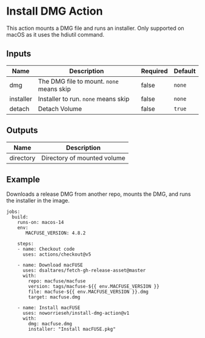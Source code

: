 # Install DMG Action

This action mounts a DMG file and runs an installer. Only supported on macOS as it uses the hdiutil command.

## Inputs

| Name      | Description                              | Required | Default |
| --------- | ---------------------------------------- | -------- | ------- |
| dmg       | The DMG file to mount. `none` means skip | false    | `none`  |
| installer | Installer to run. `none` means skip      | false    | `none`  |
| detach    | Detach Volume                            | false    | `true`  |

## Outputs

| Name      | Description                 |
| --------- | --------------------------- |
| directory | Directory of mounted volume |

## Example

Downloads a release DMG from another repo, mounts the DMG, and runs the installer in the image.

```
jobs:
  build:
    runs-on: macos-14
    env:
       MACFUSE_VERSION: 4.8.2

    steps:
    - name: Checkout code
      uses: actions/checkout@v5

    - name: Download macFUSE
      uses: dsaltares/fetch-gh-release-asset@master
      with:
        repo: macfuse/macfuse
        version: tags/macfuse-${{ env.MACFUSE_VERSION }}
        file: macfuse-${{ env.MACFUSE_VERSION }}.dmg
        target: macfuse.dmg

    - name: Install macFUSE
      uses: noworrieseh/install-dmg-action@v1
      with:
        dmg: macfuse.dmg
        installer: "Install macFUSE.pkg"

```
